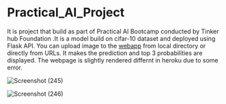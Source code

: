 # Practical_AI_Project

It is project that build as part of Practical AI Bootcamp conducted by Tinker hub Foundation .It is a model build on cifar-10 dataset and deployed using Flask API. You can upload image to the [webapp](https://multi-image-classifier.herokuapp.com/) from  local directory or directly from URLs.  It makes the prediction and top 3 probabilities are displayed. The webpage is slightly rendered differnt in heroku due to some error.



![Screenshot (245)](https://user-images.githubusercontent.com/65729365/134282310-2e5064ee-43f7-4ac5-901b-417515ff38df.png)

![Screenshot (246)](https://user-images.githubusercontent.com/65729365/134282332-2f5e3473-b8d1-4ea2-9553-3bf0899b5c06.png)
